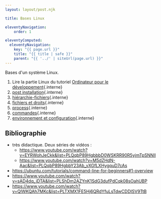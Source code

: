```yaml
---
layout: layout/post.njk

title: Bases Linux

eleventyNavigation:
    order: 1

eleventyComputed:
  eleventyNavigation:
    key: "{{ page.url }}"
    title: "{{ title | safe }}"
    parent: "{{ '../' | siteUrl(page.url) }}"
---
```


Bases d'un système Linux.

1. Lire la partie Linux du tutoriel [Ordinateur pour le développement](/tutoriels/ordinateur-développement){.interne}
2. [post installation](post-installation){.interne}
3. [hiérarchie-fichiers](fhiérarchie-fichiers){.interne}
4. [fichiers et droits](fichiers-droits){.interne}
5. [process](process){.interne}
6. [commandes](./commandes){.interne}
7. [environnement et configuration](environnement-configuration){.interne}

## Bibliographie

- très didactique. Deux séries de vidéos :
  - <https://www.youtube.com/watch?v=EYRWohJeCkk&list=PLQqbP89HgbbbD0WSKRR90R5yjmTpSNNIl>
  - <https://www.youtube.com/watch?v=M5dZHdN-Aac&list=PLQqbP89HgbbY23Ab_vXGfLXHygquD7cAs>
- <https://ubuntu.com/tutorials/command-line-for-beginners#1-overview>
- <https://www.youtube.com/watch?v=sAD4dq_jDTA&list=PLShDm2AZYnK1SdG3dufPdCqk08sOahUBP>
- <https://www.youtube.com/watch?v=QlWKQAh7MKc&list=PLTXMX1FE5Hj6QRdYfuLsTdwCDDISV9TtB>
